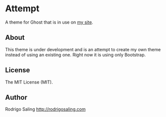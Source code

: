 # Attempt
A theme for Ghost that is in use on [my site](http://rodrigosaling.com).

## About
This theme is under development and is an attempt to create my own theme instead of using an existing one.
Right now it is using only Bootstrap.

## License
The MIT License (MIT).

## Author
Rodrigo Saling
http://rodrigosaling.com